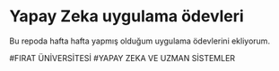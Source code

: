 # Yapay Zeka uygulama ödevleri
Bu repoda hafta hafta yapmış olduğum uygulama ödevlerini ekliyorum.

#FIRAT ÜNİVERSİTESİ
#YAPAY ZEKA VE UZMAN SİSTEMLER
